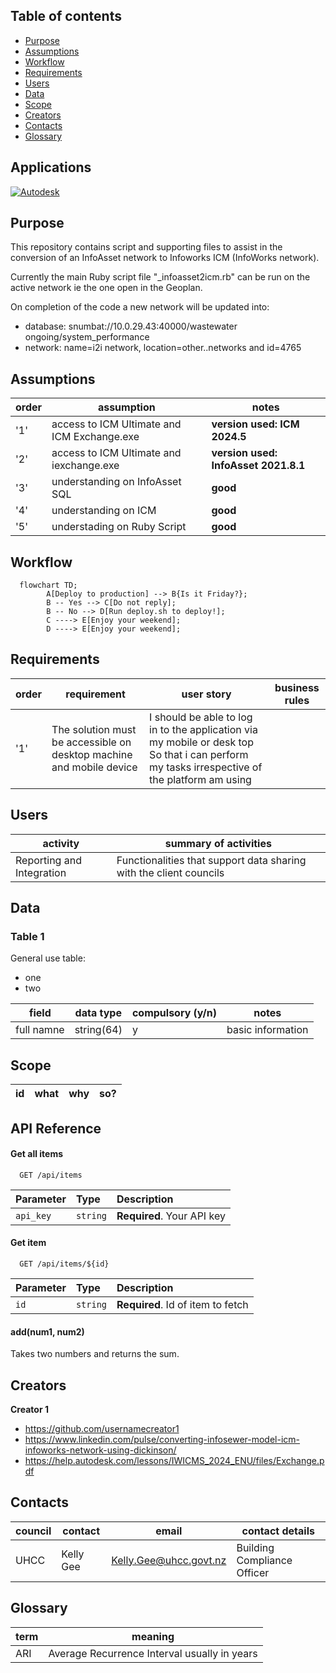 ## Table of contents

- [Purpose](#purpose)
- [Assumptions](#assumptions)
- [Workflow](#workflow)
- [Requirements](#requirements)
- [Users](#users)
- [Data](#data)
- [Scope](#scope)
- [Creators](#creators)
- [Contacts](#contacts)
- [Glossary](#glossary)

## Applications

[![Autodesk](https://img.shields.io/badge/License-Autodesk-green.svg)](https://www.autodesk.com/nz)

## Purpose

This repository contains script and supporting files to assist in the conversion of an InfoAsset network to 
Infoworks ICM (InfoWorks network).

Currently the main Ruby script file "_infoasset2icm.rb" can be run on the active network ie the one open in the Geoplan.

On completion of the code a new network will be updated into:
- database: snumbat://10.0.29.43:40000/wastewater ongoing/system_performance
- network: name=i2i network, location=other..networks and id=4765

## Assumptions

order | assumption | notes
--- | --- | ---
'1' | access to ICM Ultimate and ICM Exchange.exe | **version used: ICM 2024.5**
'2' | access to ICM Ultimate and iexchange.exe | **version used: InfoAsset 2021.8.1**
'3' | understanding on InfoAsset SQL | **good**
'4' | understanding on ICM | **good**
'5' | understading on Ruby Script | **good**

## Workflow

```mermaid
  flowchart TD;
		A[Deploy to production] --> B{Is it Friday?};
		B -- Yes --> C[Do not reply];
		B -- No --> D[Run deploy.sh to deploy!];
		C ----> E[Enjoy your weekend];
		D ----> E[Enjoy your weekend];
```

## Requirements

order | requirement | user story | business rules
--- | --- | --- | ---
'1' | The solution must be accessible on desktop machine and mobile device | I should be able to log in to the application via my mobile or desk top So that i can perform my tasks irrespective of the platform am using | |

## Users

activity | summary of activities
--- | ---
Reporting and Integration | Functionalities that support data sharing with the client councils

## Data

### Table 1

General use table:

- one
- two

field | data type | compulsory (y/n) | notes
--- | --- | --- | ---
full namne | string(64) | y | basic information

## Scope

id | what | why | so?
--- | --- | --- | ---

## API Reference

#### Get all items

```http
  GET /api/items
```

| Parameter | Type     | Description                |
| :-------- | :------- | :------------------------- |
| `api_key` | `string` | **Required**. Your API key |

#### Get item

```http
  GET /api/items/${id}
```

| Parameter | Type     | Description                       |
| :-------- | :------- | :-------------------------------- |
| `id`      | `string` | **Required**. Id of item to fetch |

#### add(num1, num2)

Takes two numbers and returns the sum.

## Creators

**Creator 1**

- <https://github.com/usernamecreator1>
- <https://www.linkedin.com/pulse/converting-infosewer-model-icm-infoworks-network-using-dickinson/>
- <https://help.autodesk.com/lessons/IWICMS_2024_ENU/files/Exchange.pdf>

## Contacts

council | contact | email | contact details
--- | --- | --- | ---
UHCC | Kelly Gee | Kelly.Gee@uhcc.govt.nz | Building Compliance Officer

## Glossary

term | meaning
--- | ---
ARI | Average Recurrence Interval usually in years